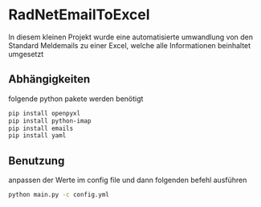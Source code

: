 # RadNetEmailToExcel
In diesem kleinen Projekt wurde eine automatisierte umwandlung von den Standard Meldemails zu einer Excel, welche alle Informationen beinhaltet umgesetzt
## Abhängigkeiten
folgende python pakete werden benötigt
```bash
pip install openpyxl
pip install python-imap
pip install emails
pip install yaml
```
## Benutzung
anpassen der Werte im config file und dann folgenden befehl ausführen
```bash
python main.py -c config.yml
```